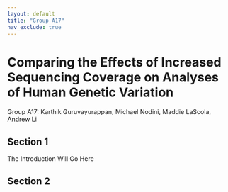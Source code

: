```yaml
---
layout: default
title: "Group A17"
nav_exclude: true
---
```


# Comparing the Effects of Increased Sequencing Coverage on Analyses of Human Genetic Variation

Group A17: Karthik Guruvayurappan, Michael Nodini, Maddie LaScola, Andrew Li

## Section 1
The Introduction Will Go Here
## Section 2
